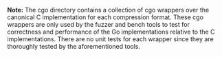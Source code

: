 **Note:** The cgo directory contains a collection of cgo wrappers over the
canonical C implementation for each compression format. These cgo wrappers are
only used by the fuzzer and bench tools to test for correctness and performance
of the Go implementations relative to the C implementations.
There are no unit tests for each wrapper since they are thoroughly tested by
the aforementioned tools.
